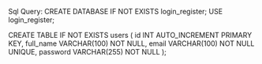 Sql Query: 
CREATE DATABASE IF NOT EXISTS login_register;
USE login_register;

CREATE TABLE IF NOT EXISTS users (
    id INT AUTO_INCREMENT PRIMARY KEY,
    full_name VARCHAR(100) NOT NULL,
    email VARCHAR(100) NOT NULL UNIQUE,
    password VARCHAR(255) NOT NULL
); 
